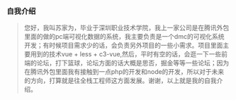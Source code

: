 ### 自我介绍

> 您好，我叫苏家为，毕业于深圳职业技术学院，我上一家公司是在腾讯外包里面的做的pc端可视化数据的系统，我主要负责是一个dmc的可视化系统开发；有时候项目需求少的话，会负责另外项目的一些小需求。项目里面主要用到的技术vue + less + c3-vue,然后，平时有空的话，会逛一下一些前端的论坛，打下篮球，论坛方面的话大概是思否，掘金等等一些论坛；因为在腾讯外包里面我有接触到一点php的开发和node的开发，所以对于未来的方向，打算就是往全栈工程师这方面发展。谢谢，以上就是我的自我介绍。